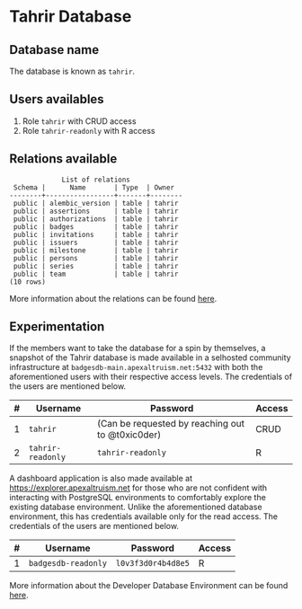 # Tahrir Database

## Database name

The database is known as `tahrir`.

## Users availables

1. Role `tahrir` with CRUD access
2. Role `tahrir-readonly` with R access

## Relations available

```
             List of relations
 Schema |      Name       | Type  | Owner  
--------+-----------------+-------+--------
 public | alembic_version | table | tahrir
 public | assertions      | table | tahrir
 public | authorizations  | table | tahrir
 public | badges          | table | tahrir
 public | invitations     | table | tahrir
 public | issuers         | table | tahrir
 public | milestone       | table | tahrir
 public | persons         | table | tahrir
 public | series          | table | tahrir
 public | team            | table | tahrir
(10 rows)
```

More information about the relations can be found [here](https://gitlab.com/fedora/websites-apps/fedora-badges/database-models/-/blob/main/legacydb/TABLES.md).

## Experimentation

If the members want to take the database for a spin by themselves, a snapshot 
of the Tahrir database is made available in a selhosted community 
infrastructure at `badgesdb-main.apexaltruism.net:5432` with both the 
aforementioned users with their respective access levels. The credentials of
the users are mentioned below.

| # | Username          | Password                                         | Access |
|---|-------------------|--------------------------------------------------|--------|
| 1 | `tahrir`          | (Can be requested by reaching out to @t0xic0der) | CRUD   |
| 2 | `tahrir-readonly` | `tahrir-readonly`                                | R      |

A dashboard application is also made available at 
https://explorer.apexaltruism.net for those who are not confident with 
interacting with PostgreSQL environments to comfortably explore the existing 
database environment. Unlike the aforementioned database environment, this has
credentials available only for the read access. The credentials of the users
are mentioned below.

| # | Username            | Password           | Access |
|---|---------------------|--------------------|--------|
| 1 | `badgesdb-readonly` | `l0v3f3d0r4b4d8e5` | R      |

More information about the Developer Database Environment can be found [here](https://discussion.fedoraproject.org/t/fedora-badges-developer-database-environment-is-now-available/84168).
